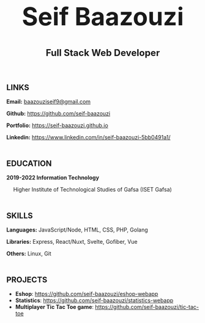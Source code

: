 # Seif Baazouzi

## Full Stack Web Developer

<!------------------------------------------------------->
<!--------------------- LINKS --------------------------->
<!------------------------------------------------------->


### LINKS

**Email:** baazouziseif9@gmail.com

**Github:** https://github.com/seif-baazouzi  

**Portfolio:** https://seif-baazouzi.github.io

**Linkedin:** https://www.linkedin.com/in/seif-baazouzi-5bb0491a1/

<!------------------------------------------------------->
<!----------------- EDUCATION --------------------------->
<!------------------------------------------------------->

### EDUCATION

**2019-2022 Information Technology**

&emsp; Higher Institute of Technological Studies of Gafsa (ISET Gafsa)

<!------------------------------------------------------->
<!------------------ SKILLS ----------------------------->
<!------------------------------------------------------->

### SKILLS

**Languages:** JavaScript/Node, HTML, CSS, PHP, Golang

**Libraries:** Express, React/Nuxt, Svelte, Gofiber, Vue

**Others:**    Linux, Git

<!------------------------------------------------------->
<!------------------ PROJECTS ----------------------------->
<!------------------------------------------------------->

### PROJECTS

- **Eshop**: https://github.com/seif-baazouzi/eshop-webapp
- **Statistics**: https://github.com/seif-baazouzi/statistics-webapp
- **Multiplayer Tic Tac Toe game**: https://github.com/seif-baazouzi/tic-tac-toe

<!------------------------------------------------------->
<!-------------------- STYLES --------------------------->
<!------------------------------------------------------->

<style>
  h1, h2 {
    text-align: center;
  }

  h1 {
    font-size: 4rem;
  }

  h2 {
    font-size: 1.5rem;
    font-weight: regular;
    margin-bottom: 4rem;
  }

  h3 {
    font-size: 1.25rem;
    font-weight: bold;
    margin: 3rem 0 1rem
  }
</style>
